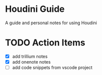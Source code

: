 # Houdini Guide

A guide and personal notes for using Houdini

# TODO Action Items

- [x] add trillium notes
- [x] add onenote notes
- [ ] add code snippets from vscode project
